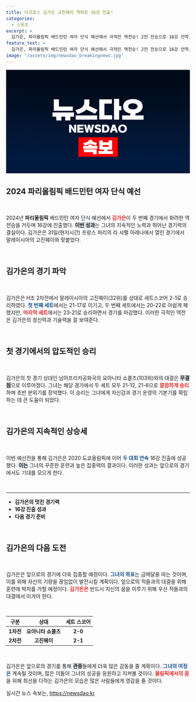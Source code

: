 ```yaml
---
title: 다크호스 김가은 고진웨이 격파로 16강 진출!
categories:
  - 스포츠
excerpt: >
  김가은, 파리올림픽 배드민턴 여자 단식 예선에서 극적인 역전승! 2전 전승으로 16강 안착, 도쿄올림픽에 이어 두 대회 연속 진출에 성공하며 뜨거운 화제를 모으고 있다.
feature_text: >
  김가은, 파리올림픽 배드민턴 여자 단식 예선에서 극적인 역전승! 2전 전승으로 16강 안착, 도쿄올림픽에 이어 두 대회 연속 진출에 성공하며 뜨거운 화제를 모으고 있다.
image: '/assets/img/newsdao_breakingnews.jpg'
---
```


<p><img src="/assets/img/newsdao_breakingnews.jpg" alt="cryptoinkorea 속보" /></p>

<h2 data-ke-size="size26">2024 파리올림픽 배드민턴 여자 단식 예선</h2>

<p data-ke-size="size16">&nbsp;</p>

<p>2024년 <b>파리올림픽</b> 배드민턴 여자 단식 예선에서 <b><span style="color: #ee2323;">김가은</span></b>이 두 번째 경기에서 화려한 역전승을 거두며 16강에 진출했다. <b><span style="background-color: #21538527;">이번 성과</span></b>는 그녀의 지속적인 노력과 뛰어난 경기력의 결실이다. 김가은은 31일(현지시간) 프랑스 파리의 라 샤펠 아레나에서 열린 경기에서 말레이시아의 고진웨이와 맞붙었다.</p>

<p data-ke-size="size16">&nbsp;</p>

<h2 data-ke-size="size26">김가은의 경기 파악</h2>

<p data-ke-size="size16">&nbsp;</p>

<p>김가은은 H조 2차전에서 말레이시아의 고진웨이(32위)를 상대로 세트스코어 2-1로 승리하였다. <b><span style="color: #1a5490;">첫 번째 세트</span></b>에서는 21-17로 이기고, 두 번째 세트에서는 20-22로 아쉽게 패했지만, <b><span style="color: #ee2323;">마지막 세트</span></b>에서는 23-21로 승리하면서 경기를 마감했다. 이러한 극적인 역전은 김가은의 정신력과 기술력을 잘 보여준다.</p>

<p data-ke-size="size16">&nbsp;</p>

<h2 data-ke-size="size26">첫 경기에서의 압도적인 승리</h2>

<p data-ke-size="size16">&nbsp;</p>

<p>김가은의 첫 경기 상대인 남아프리카공화국의 요아니타 쇼콜츠(103위)와의 대결은 <b><span style="background-color: #21538527;">무결점</span></b>으로 이루어졌다. 그녀는 해당 경기에서 두 세트 모두 21-12, 21-6으로 <b><span style="color: #ee2323;">깔끔하게 승리</span></b>하며 초반 분위기를 장악했다. 이 승리는 그녀에게 자신감과 경기 운영의 기본기를 확립하는 데 큰 도움이 되었다.</p>

<p data-ke-size="size16">&nbsp;</p>

<h2 data-ke-size="size26">김가은의 지속적인 상승세</h2>

<p data-ke-size="size16">&nbsp;</p>

<p>이번 예선전을 통해 김가은은 2020 도쿄올림픽에 이어 <b><span style="color: #1a5490;">두 대회 연속</span></b> 16강 진출에 성공했다. <b><span style="background-color: #21538527;">이는</span></b> 그녀의 꾸준한 훈련과 높은 집중력의 결과이다. 이러한 성과는 앞으로의 경기에서도 기대를 모으게 한다.</p>

<p data-ke-size="size16">&nbsp;</p>

<hr>

<ul>
    <li><b>김가은의 멋진 경기력</b></li>
    <li><b>16강 진출 성과</b></li>
    <li><b>다음 경기 준비</b></li>
</ul>

<p data-ke-size="size16">&nbsp;</p>

<h2 data-ke-size="size26">김가은의 다음 도전</h2>

<p data-ke-size="size16">&nbsp;</p>

<p>김가은은 앞으로의 경기에 더욱 집중할 예정이다. <b><span style="color: #1a5490;">그녀의 목표</span></b>는 금메달을 따는 것이며, 이를 위해 자신의 기량을 끊임없이 발전시킬 계획이다. 앞으로의 적들과의 대결을 위해 훈련에 박차를 가할 예정이다. <b><span style="color: #ee2323;">김가은은</span></b> 반드시 자신의 꿈을 이루기 위해 우선 적들과의 대결에서 이겨야 한다.</p>

<p data-ke-size="size16">&nbsp;</p>

<table>
    <thead>
        <tr>
            <th style="text-align: center;">구분</th>
            <th style="text-align: center;">상대</th>
            <th style="text-align: center;">세트 스코어</th>
        </tr>
    </thead>
    <tbody>
        <tr>
            <td style="text-align: center; height: 17px;"><b>1차전</b></td>
            <td style="text-align: center; height: 17px;"><b>요아니타 쇼콜츠</b></td>
            <td style="text-align: center; height: 17px;"><b>2-0</b></td>
        </tr>
        <tr>
            <td style="text-align: center; height: 17px;"><b>2차전</b></td>
            <td style="text-align: center; height: 17px;"><b>고진웨이</b></td>
            <td style="text-align: center; height: 17px;"><b>2-1</b></td>
        </tr>
    </tbody>
</table>

<p data-ke-size="size16">&nbsp;</p>

<p>김가은은 앞으로의 경기를 통해 <b><span style="background-color: #21538527;">관중</span></b>들에게 더욱 많은 감동을 줄 계획이다. <b><span style="color: #1a5490;">그녀의 여정은</span></b> 계속될 것이며, 많은 이들이 그녀의 성공을 응원하고 지켜볼 것이다. <b><span style="color: #ee2323;">올림픽에서의 꿈</span></b>을 위해 최선을 다하는 김가은의 모습은 많은 사람들에게 영감을 줄 것이다.</p>
실시간 뉴스 속보는, <a href="https://newsdao.kr" rel="dofollow">https://newsdao.kr</a>


